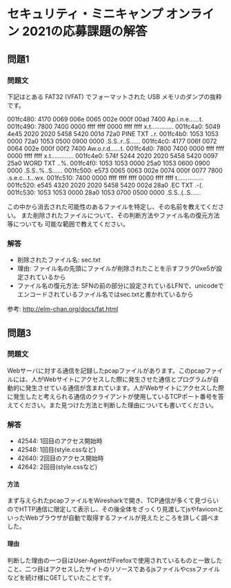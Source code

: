 # セキュリティ・ミニキャンプ オンライン 2021の応募課題の解答

## 問題1

### 問題文

下記はとある FAT32 (VFAT) でフォーマットされた USB メモリのダンプの抜粋です。

001fc480: 4170 0069 006e 0065 002e 000f 00ad 7400  Ap.i.n.e......t.
001fc490: 7800 7400 0000 ffff ffff 0000 ffff ffff  x.t.............
001fc4a0: 5049 4e45 2020 2020 5458 5420 001d 72a0  PINE    TXT ..r.
001fc4b0: 1053 1053 0000 72a0 1053 0500 0900 0000  .S.S..r..S......
001fc4c0: 4177 006f 0072 0064 002e 000f 00f2 7400  Aw.o.r.d......t.
001fc4d0: 7800 7400 0000 ffff ffff 0000 ffff ffff  x.t.............
001fc4e0: 574f 5244 2020 2020 5458 5420 0097 25a0  WORD    TXT ..%.
001fc4f0: 1053 1053 0000 25a0 1053 0600 0900 0000  .S.S..%..S......
001fc500: e573 0065 0063 002e 0074 000f 0077 7800  .s.e.c...t...wx.
001fc510: 7400 0000 ffff ffff ffff 0000 ffff ffff  t...............
001fc520: e545 4320 2020 2020 5458 5420 002d 28a0  .EC     TXT .-(.
001fc530: 1053 1053 0000 28a0 1053 0700 0500 0000  .S.S..(..S......

この中から消去された可能性のあるファイルを特定し、その名前を教えてください。
また削除されたファイルについて、その判断方法やファイル名の復元方法等についても
可能な範囲で教えてください。

### 解答

- 削除されたファイル名: sec.txt
- 理由: ファイル名の先頭にファイルが削除されたことを示すフラグ0xe5が設定されているから
- ファイル名の復元方法: SFNの前の部分に設定されているLFNで、unicodeでエンコードされているファイル名ではsec.txtと書かれているから

参考: http://elm-chan.org/docs/fat.html

## 問題3

### 問題文

Webサーバに対する通信を記録したpcapファイルがあります。このpcapファイルには、人がWebサイトにアクセスした際に発生させた通信とプログラムが自動的に発生させている通信が含まれています。人がWebサイトにアクセスした際に発生したと考えられる通信のクライアントが使用しているTCPポート番号を答えてください。また見つけた方法と判断した理由についても書いてください。

### 解答

- 42544: 1回目のアクセス開始時
- 42548: 1回目(style.cssなど)
- 42640: 2回目のアクセス開始時 
- 42642: 2回目(style.cssなど)

#### 方法

まず与えられたpcapファイルをWiresharkで開き、TCP通信が多くて見づらいのでHTTP通信に限定して表示し、その後全体をざっくり見渡してjsやfaviconといったWebブラウザが自動で取得するファイルが見えたところを詳しく調べました。

#### 理由

判断した理由の一つ目はUser-AgentがFirefoxで使用されているものと一致したこと、二つ目はアクセスしたサイトのリソースであるjsファイルやcssファイルなどを続け様にGETしていたことです。